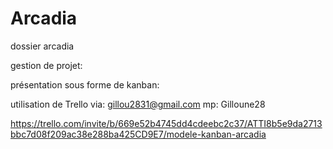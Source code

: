 # Arcadia
dossier arcadia

gestion de projet:

présentation sous forme de kanban:

utilisation de Trello via:
gillou2831@gmail.com
mp: Gilloune28

https://trello.com/invite/b/669e52b4745dd4cdeebc2c37/ATTI8b5e9da2713bbc7d08f209ac38e288ba425CD9E7/modele-kanban-arcadia
